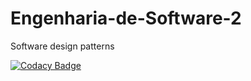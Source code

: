 # Engenharia-de-Software-2
Software design patterns

[![Codacy Badge](https://api.codacy.com/project/badge/Grade/513f4e3674884f7e8701c980b184373b)](https://www.codacy.com?utm_source=github.com&amp;utm_medium=referral&amp;utm_content=vide13/Engenharia-de-Software-2&amp;utm_campaign=Badge_Grade)
